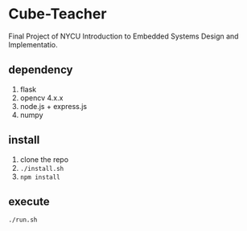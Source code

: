 # Cube-Teacher
Final Project of NYCU Introduction to Embedded Systems Design and Implementatio.

## dependency

1. flask
2. opencv 4.x.x
3. node.js + express.js
4. numpy


## install

1. clone the repo
2. ```./install.sh```
3. ```npm install```

## execute

```
./run.sh
```


